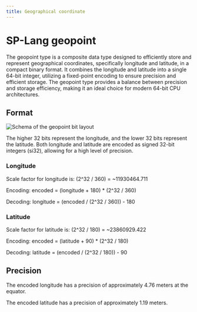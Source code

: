 ```yaml
---
title: Geographical coordinate
---
```


# SP-Lang geopoint

The geopoint type is a composite data type designed to efficiently store and represent geographical coordinates, specifically longitude and latitude, in a compact binary format.
It combines the longitude and latitude into a single 64-bit integer, utilizing a fixed-point encoding to ensure precision and efficient storage.
The geopoint type provides a balance between precision and storage efficiency, making it an ideal choice for modern 64-bit CPU architectures.


## Format

<img src="../geopoint.drawio.png" alt="Schema of the geopoint bit layout" />

The higher 32 bits represent the longitude, and the lower 32 bits represent the latitude.
Both longitude and latitude are encoded as signed 32-bit integers (si32), allowing for a high level of precision.

### Longitude

Scale factor for longitude is: (2^32 / 360) = ~11930464.711

Encoding: encoded = (longitude + 180) * (2^32 / 360)

Decoding: longitude = (encoded / (2^32 / 360)) - 180

### Latitude

Scale factor for latitude is: (2^32 / 180) = ~23860929.422

Encoding: encoded = (latitude + 90) * (2^32 / 180)

Decoding: latitude = (encoded / (2^32 / 180)) - 90


## Precision

The encoded longitude has a precision of approximately 4.76 meters at the equator.

The encoded latitude has a precision of approximately 1.19 meters.
